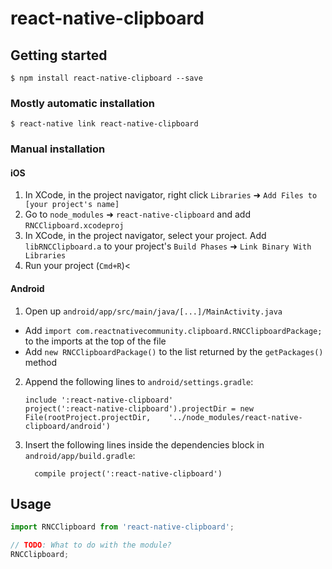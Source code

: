 
# react-native-clipboard

## Getting started

`$ npm install react-native-clipboard --save`

### Mostly automatic installation

`$ react-native link react-native-clipboard`

### Manual installation


#### iOS

1. In XCode, in the project navigator, right click `Libraries` ➜ `Add Files to [your project's name]`
2. Go to `node_modules` ➜ `react-native-clipboard` and add `RNCClipboard.xcodeproj`
3. In XCode, in the project navigator, select your project. Add `libRNCClipboard.a` to your project's `Build Phases` ➜ `Link Binary With Libraries`
4. Run your project (`Cmd+R`)<

#### Android

1. Open up `android/app/src/main/java/[...]/MainActivity.java`
  - Add `import com.reactnativecommunity.clipboard.RNCClipboardPackage;` to the imports at the top of the file
  - Add `new RNCClipboardPackage()` to the list returned by the `getPackages()` method
2. Append the following lines to `android/settings.gradle`:
  	```
  	include ':react-native-clipboard'
  	project(':react-native-clipboard').projectDir = new File(rootProject.projectDir, 	'../node_modules/react-native-clipboard/android')
  	```
3. Insert the following lines inside the dependencies block in `android/app/build.gradle`:
  	```
      compile project(':react-native-clipboard')
  	```


## Usage
```javascript
import RNCClipboard from 'react-native-clipboard';

// TODO: What to do with the module?
RNCClipboard;
```
  